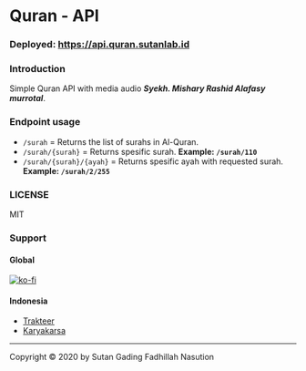 # Quran - API

### Deployed: https://api.quran.sutanlab.id

### Introduction
Simple Quran API with media audio ***Syekh. Mishary Rashid Alafasy murrotal***.

### Endpoint usage
- `/surah` = Returns the list of surahs in Al-Quran.
- `/surah/{surah}` = Returns spesific surah. **Example: `/surah/110`**
- `/surah/{surah}/{ayah}` = Returns spesific ayah with requested surah. **Example: `/surah/2/255`**

### LICENSE
MIT

### Support

#### Global
[![ko-fi](https://www.ko-fi.com/img/githubbutton_sm.svg)](https://ko-fi.com/B0B71P7PB)

#### Indonesia
- [Trakteer](https://trakteer.id/sutanlab)
- [Karyakarsa](https://karyakarsa.com/sutanlab)

---
Copyright © 2020 by Sutan Gading Fadhillah Nasution
